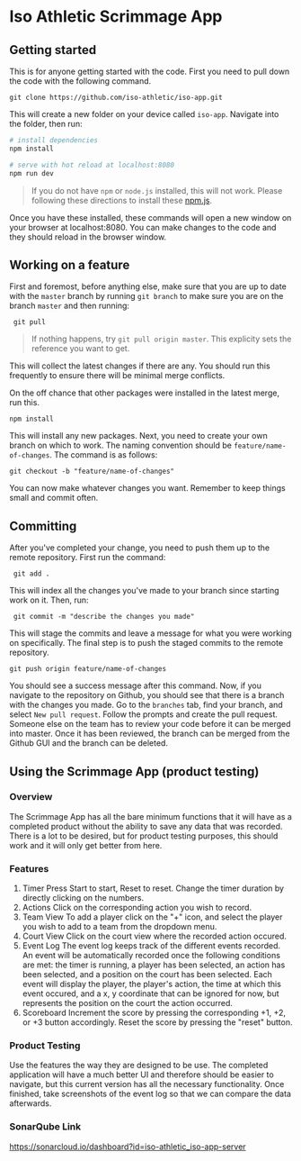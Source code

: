 # Iso Athletic Scrimmage App

## Getting started

This is for anyone getting started with the code. First you need to pull down the code with the following command.

```git clone https://github.com/iso-athletic/iso-app.git```

This will create a new folder on your device called `iso-app`. Navigate into the folder, then run:

``` bash
# install dependencies
npm install

# serve with hot reload at localhost:8080
npm run dev
```
> If you do not have `npm` or `node.js` installed, this will not work. Please following these directions to install these [npm.js](https://docs.npmjs.com/getting-started/installing-node#Related-CLI-Commands). 

Once you have these installed, these commands will open a new window on your browser at localhost:8080. You can make changes to the code and they should reload in the browser window. 

## Working on a feature

First and foremost, before anything else, make sure that you are up to date with the `master` branch by running `git branch` to make sure you are on the branch `master` and then running:

``` git pull```

> If nothing happens, try `git pull origin master`. This explicity sets the reference you want to get. 

This will collect the latest changes if there are any. You should run this frequently to ensure there will be minimal merge conflicts.

On the off chance that other packages were installed in the latest merge, run this.

``` npm install ```

This will install any new packages. Next, you need to create your own branch on which to work. The naming convention should be `feature/name-of-changes`. The command is as follows:

```git checkout -b "feature/name-of-changes"```

You can now make whatever changes you want. Remember to keep things small and commit often. 

## Committing

After you've completed your change, you need to push them up to the remote repository. First run the command:

``` git add .```

This will index all the changes you've made to your branch since starting work on it. Then, run:

``` git commit -m "describe the changes you made"```

This will stage the commits and leave a message for what you were working on specifically. The final step is to push the staged commits to the remote repository.

``` git push origin feature/name-of-changes ```

You should see a success message after this command. Now, if you navigate to the repository on Github, you should see that there is a branch with the changes you made. Go to the `branches` tab, find your branch, and select `New pull request`. Follow the prompts and create the pull request. Someone else on the team has to review your code before it can be merged into master. Once it has been reviewed, the branch can be merged from the Github GUI and the branch can be deleted. 

## Using the Scrimmage App (product testing)

### Overview
The Scrimmage App has all the bare minimum functions that it will have as a completed product without the ability to save any data that was recorded. There is a lot to be desired, but for product testing purposes, this should work and it will only get better from here.  

### Features
1. Timer
Press Start to start, Reset to reset. Change the timer duration by directly clicking on the numbers.
2. Actions
Click on the corresponding action you wish to record.
3. Team View
To add a player click on the "+" icon, and select the player you wish to add to a team from the dropdown menu.
4. Court View
Click on the court view where the recorded action occured.
5. Event Log
The event log keeps track of the different events recorded. An event will be automatically recorded once the following conditions are met: the timer is running, a player has been selected, an action has been selected, and a position on the court has been selected. Each event will display the player, the player's action, the time at which this event occured, and a x, y coordinate that can be ignored for now, but represents the position on the court the action occurred. 
6. Scoreboard
Increment the score by pressing the corresponding +1, +2, or +3 button accordingly. Reset the score by pressing the "reset" button. 

### Product Testing
Use the features the way they are designed to be use. The completed application will have a much better UI and therefore should be easier to navigate, but this current version has all the necessary functionality. Once finished, take screenshots of the event log so that we can compare the data afterwards. 

### SonarQube Link
https://sonarcloud.io/dashboard?id=iso-athletic_iso-app-server
